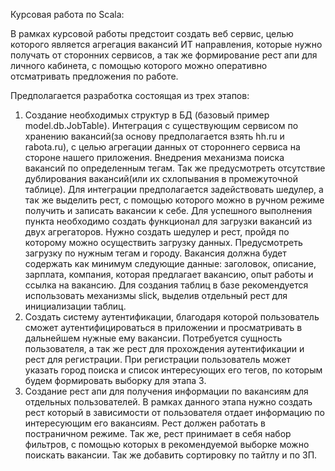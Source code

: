 Курсовая работа по Scala:

В рамках курсовой работы предстоит создать веб сервис, целью которого является агрегация вакансий ИТ направления, которые нужно получать от сторонних сервисов, а так же формирование рест апи для личного кабинета, с помощью которого можно оперативно отсматривать предложения по работе.

Предполагается разработка состоящая из трех этапов:
1. Создание необходимых структур в БД (базовый пример model.db.JobTable). Интеграция с существующим сервисом по хранению вакансий(за основу предполагается взять hh.ru и rabota.ru), с целью агрегации данных от стороннего сервиса на стороне нашего приложения. Внедрения механизма поиска вакансий по определенным тегам. Так же предусмотреть отсутствие дублирования вакансий(или их схлопывания в промежуточной таблице). Для интеграции предполагается задействовать шедулер, а так же выделить рест, с помощью которого можно в ручном режиме получить и записать вакансии к себе. Для успешного выполнения пункта необходимо создать функционал для загрузки вакансий из двух агрегаторов. Нужно создать шедулер и рест, пройдя по которому можно осуществить загрузку данных. Предусмотреть загрузку по нужным тегам и городу. Вакансия должна будет содержать как минимум следующие данные: заголовок, описание, зарплата, компания, которая предлагает вакансию, опыт работы и ссылка на вакансию. Для создания таблиц в базе рекомендуется использовать механизмы slick, выделив отдельный рест для инициализации таблиц. 
2. Создать систему аутентификации, благодаря которой пользователь сможет аутентифицироваться в приложении и просматривать в дальнейшем нужные ему вакансии. Потребуется сущность пользователя, а так же рест для прохождения аутентификации и рест для регистрации. При регистрации пользователь может указать город поиска и список интересующих его тегов, по которым будем формировать выборку для этапа 3.
3. Создание рест апи для получения информации по вакансиям для отдельных пользователей. В рамках данного этапа нужно создать рест который в зависимости от пользователя отдает информацию по интересующим его вакансиям. Рест должен работать в постраничном режиме. Так же, рест принимает в себя набор фильтров, с помощью которых в рекомендуемой выборке можно поискать вакансии. Так же добавить сортировку по тайтлу и по ЗП.
